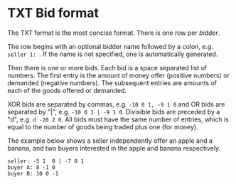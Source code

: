 # TXT Bid format

The TXT format is the most concise format. There is one row per _bidder_.

The row begins with an optional bidder name followed by a colon, e.g. `seller 1: `.  If the name is not specified, one is automatically generated.

Then there is one or more bids.  Each bid is a space separated list of numbers.  The first entry is the amount of money offer (positive numbers) or demanded (negative numbers).  The subsequent entries are amounts of each of the goods offered or demanded.

XOR bids are separated by commas, e.g. `-10 0 1, -9 1 0` and OR bids are separated by "|", e.g. `-10 0 1 | -9 1 0`.  Divisible bids are preceded by a "d", e.g. `d -20 2 0`.  All bids must have the same number of entries, which is equal to the number of goods being traded plus one (for money).  

The example below shows a seller independently offer an apple and a banana, and two buyers interested in the apple and banana respectively.

`seller: -5 1  0 | -7 0 1` \
`buyer A: 8 -1 0` \
`buyer B: 10 0 -1`